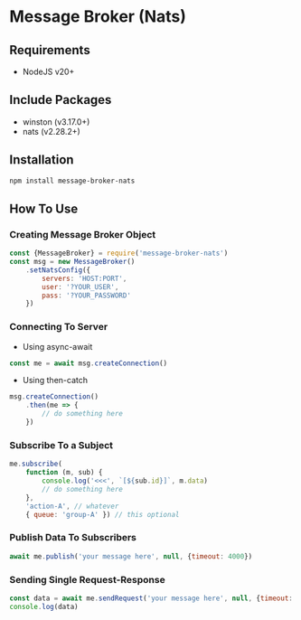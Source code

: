 # Message Broker (Nats)

## Requirements
- NodeJS v20+

## Include Packages
- winston (v3.17.0+)
- nats (v2.28.2+)

## Installation
```bash
npm install message-broker-nats
```

## How To Use
### Creating Message Broker Object
```js
const {MessageBroker} = require('message-broker-nats')
const msg = new MessageBroker()
    .setNatsConfig({
        servers: 'HOST:PORT',
        user: '?YOUR_USER',
        pass: '?YOUR_PASSWORD'
    })
```
### Connecting To Server
- Using async-await
```js
const me = await msg.createConnection()
```
- Using then-catch
```js
msg.createConnection()
    .then(me => {
        // do something here
    })
```
### Subscribe To a Subject
```js
me.subscribe(
    function (m, sub) {
        console.log('<<<', `[${sub.id}]`, m.data)
        // do something here
    },
    'action-A', // whatever
    { queue: 'group-A' }) // this optional
```

### Publish Data To Subscribers
```js
await me.publish('your message here', null, {timeout: 4000})
```

### Sending Single Request-Response
```js
const data = await me.sendRequest('your message here', null, {timeout: 4000})
console.log(data)
```